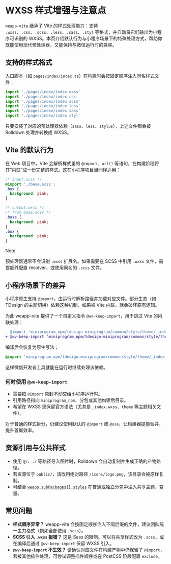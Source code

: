 # WXSS 样式增强与注意点

`weapp-vite` 继承了 Vite 的样式处理能力：支持 `.wxss`、`.css`、`.scss`、`.less`、`.sass`、`.styl` 等格式，并自动将它们输出为小程序可识别的 WXSS。本页介绍默认行为与小程序场景下的特殊处理方式，帮助你既能使用现代预处理器，又能保持与微信运行时的兼容。

## 支持的样式格式

入口脚本（如 `pages/index/index.ts`）在构建时会按固定顺序注入同名样式文件：

```ts
import './pages/index/index.wxss'
import './pages/index/index.css'
import './pages/index/index.scss'
import './pages/index/index.less'
import './pages/index/index.sass'
import './pages/index/index.styl'
```

只要安装了对应的预处理器依赖（`sass`、`less`、`stylus`），上述文件都会被 Rolldown 处理并转换成 WXSS。

## Vite 的默认行为

在 Web 项目中，Vite 会解析样式里的 `@import`、`url()` 等语句，在构建阶段将其“内联”成一份完整的样式。这在小程序项目里同样适用：

```scss
/* input.scss */
@import './base.scss';
.box {
  background: pink;
}
```

```css
/* output.wxss */
/* from base.scss */
.base {
  background: pink;
}
.box {
  background: pink;
}
```

> [!NOTE]
> 预处理器通常不会识别 `.wxss` 扩展名。如果需要在 SCSS 中引用 `.wxss` 文件，需要额外配置 resolver，或使用同名的 `.scss` 文件。

## 小程序场景下的差异

小程序原生支持 `@import`，由运行时解析路径并加载对应文件。部分生态（如 TDesign 的主题切换）依赖这种机制，如果被 Vite 内联，就会破坏原有逻辑。

为此 weapp-vite 提供了一个自定义指令 `@wv-keep-import`，用于跳过 Vite 的内联处理：

```diff
- @import 'miniprogram_npm/tdesign-miniprogram/common/style/theme/_index.wxss';
+ @wv-keep-import 'miniprogram_npm/tdesign-miniprogram/common/style/theme/_index.wxss';
```

编译后会恢复为原生写法：

```css
@import 'miniprogram_npm/tdesign-miniprogram/common/style/theme/_index.wxss';
```

这样微信开发者工具就能在运行时继续处理该依赖。

### 何时使用 `@wv-keep-import`

- 需要把 `@import` 原封不动交给小程序运行时。
- 引用路径指向 `miniprogram_npm`、分包或其他构建后目录。
- 希望在 WXSS 里保留官方语法（尤其是 `_index.wxss`、`theme` 等主题相关文件）。

对于普通的样式拆分，仍建议使用默认的 `@import` 或 `@use`，让构建器提前合并，提升首屏效率。

## 资源引用与公共样式

- 使用 `@/`、`./` 等路径导入图片时，Rolldown 会自动复制并生成正确的产物路径。
- 若资源位于 `public/`，请改用绝对路径 `/icons/logo.png`，该目录会被原样复制。
- 可结合 [`weapp.subPackages[].styles`](/config/subpackages-and-worker.md#styles-in-action) 在普通或独立分包中注入共享主题、变量。

## 常见问题

- **样式顺序异常？** weapp-vite 会按固定顺序注入不同后缀的文件，建议团队统一主力格式（例如全部使用 `.scss`）。
- **SCSS 引入 `.wxss` 报错？** 这是 Sass 的限制。可以将共享样式改为 `.scss`，或在编译后通过 `@wv-keep-import` 保留 WXSS 引入。
- **`@wv-keep-import` 不生效？** 请确认对应文件在构建产物中仍保留了 `@import`，若被其他插件处理，可尝试调整插件顺序或在 PostCSS 阶段配置 `exclude`。

